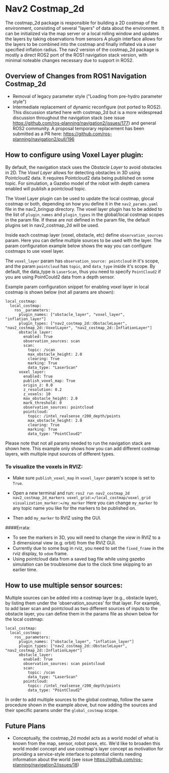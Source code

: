 # Nav2 Costmap_2d

The costmap_2d package is responsible for building a 2D costmap of the environment, consisting of several "layers" of data about the environment. It can be initialized via the map server or a local rolling window and updates the layers by taking observations from sensors A plugin interface allows for the layers to be combined into the
costmap and finally inflated via a user specified inflation radius. The nav2 version of the costmap_2d package is mostly a direct
ROS2 port of the ROS1 navigation stack version, with minimal noteable changes necessary due to support in ROS2. 

## Overview of Changes from ROS1 Navigation Costmap_2d
- Removal of legacy parameter style ("Loading from pre-hydro parameter style")
- Intermediate replacement of dynamic reconfigure (not ported to ROS2). This discussion started here with costmap_2d but is a more
widespread discussion throughout the navigation stack (see issue https://github.com/ros-planning/navigation2/issues/177) and 
general ROS2 community. A proposal temporary replacement has been submitted as a PR here: https://github.com/ros-planning/navigation2/pull/196

## How to configure using Voxel Layer plugin:
By default, the navigation stack uses the _Obstacle Layer_ to avoid obstacles in 2D. The _Voxel Layer_ allows for detecting obstacles in 3D using Pointcloud2 data. It requires Pointcloud2 data being published on some topic. For simulation, a Gazebo model of the robot with depth camera enabled will publish a pointcloud topic.

The Voxel Layer plugin can be used to update the local costmap, glocal costmap or both, depending on how you define it in the `nav2_params.yaml` file in the nav2_bringup directory. The voxel layer plugin has to be added to the list of ```plugin_names``` and ```plugin_types``` in the global/local costmap scopes in the param file. If these are not defined in the param file, the default plugins set in nav2_costmap_2d will be used.

Inside each costmap layer (voxel, obstacle, etc) define `observation_sources` param. Here you can define multiple sources to be used with the layer. The param configuration example below shows the way you can configure costmaps to use voxel layer.

The `voxel_layer` param has `observation_source: pointcloud` in it's scope, and the param `pointcloud` has `topic`, and `data_type` inside it's scope. By default, the data_type is `LaserScan`, thus you need to specify `PointCloud2` if you are using PointCould2 data from a depth sensor.

Example param configuration snippet for enabling voxel layer in local costmap is shown below (not all params are shown):
```
local_costmap:
  local_costmap:
    ros__parameters:
      plugin_names: ["obstacle_layer", "voxel_layer", "inflation_layer"]
      plugin_types: ["nav2_costmap_2d::ObstacleLayer", "nav2_costmap_2d::VoxelLayer", "nav2_costmap_2d::InflationLayer"]
      obstacle_layer:
        enabled: True
        observation_sources: scan
        scan:
          topic: /scan
          max_obstacle_height: 2.0
          clearing: True
          marking: True
          data_type: "LaserScan"
      voxel_layer:
        enabled: True
        publish_voxel_map: True
        origin_z: 0.0
        z_resolution: 0.2
        z_voxels: 10
        max_obstacle_height: 2.0
        mark_threshold: 0
        observation_sources: pointcloud
        pointcloud:
          topic: /intel_realsense_r200_depth/points
          max_obstacle_height: 2.0
          clearing: True
          marking: True
          data_type: "PointCloud2"
```
Please note that not all params needed to run the navigation stack are shown here. This example only shows how you can add different costmap layers, with multiple input sources of different types.

### To visualize the voxels in RVIZ:
- Make sure `publish_voxel_map` in `voxel_layer` param's scope is set to `True`.
- Open a new terminal and run:
  ```ros2 run nav2_costmap_2d nav2_costmap_2d_markers voxel_grid:=/local_costmap/voxel_grid visualization_marker:=/my_marker```
    Here you can change `my_marker` to any topic name you like for the markers to be published on.

- Then add `my_marker` to RVIZ using the GUI.


####Errata:
- To see the markers in 3D, you will need to change the _view_ in RVIZ to a 3 dimensional view (e.g. orbit) from the RVIZ GUI.
- Currently due to some bug in rviz, you need to set the `fixed_frame` in the rviz display, to `odom` frame.
- Using pointcloud data from a saved bag file while using gazebo simulation can be troublesome due to the clock time skipping to an earlier time.

## How to use multiple sensor sources:
Multiple sources can be added into a costmap layer (e.g., obstacle layer), by listing them under the 'observation_sources' for that layer.
For example, to add laser scan and pointcloud as two different sources of inputs to the obstacle layer, you can define them in the params file as shown below for the local costmap:
```
local_costmap:
  local_costmap:
    ros__parameters:
      plugin_names: ["obstacle_layer", "inflation_layer"]
      plugin_types: ["nav2_costmap_2d::ObstacleLayer", "nav2_costmap_2d::InflationLayer"]
      obstacle_layer:
        enabled: True
        observation_sources: scan pointcloud
        scan:
          topic: /scan
          data_type: "LaserScan"
        pointcloud:
          topic: /intel_realsense_r200_depth/points
          data_type: "PointCloud2"
```
In order to add multiple sources to the global costmap, follow the same procedure shown in the example above, but now adding the sources and their specific params under the `global_costmap` scope.

## Future Plans
- Conceptually, the costmap_2d model acts as a world model of what is known from the map, sensor, robot pose, etc. We'd like
to broaden this world model concept and use costmap's layer concept as motivation for providing a service-style interface to
potential clients needing information about the world (see issue https://github.com/ros-planning/navigation2/issues/18)

